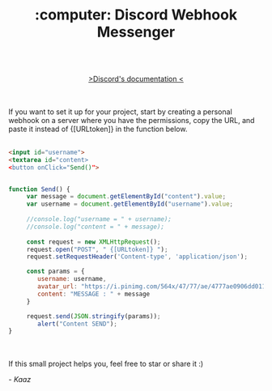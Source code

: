 <h1 align="center"> :computer: Discord Webhook Messenger</h1>
<br><br></p>
<p align="center"> 
 <a href="https://discord.com/developers/docs/resources/webhook" alt="Discord's Webhook Documentation" target="_blank"> >Discord's documentation <</a>
</p>
<br><br>
If you want to set it up for your project, start by creating a personal webhook on a server where you have the permissions, copy the URL, and paste it instead of {[URLtoken]} in the function below.
<br><br>

```html
<input id="username">
<textarea id="content>
<button onClick="Send()">
```
```javascript

function Send() {
     var message = document.getElementById("content").value;
     var username = document.getElementById("username").value;
     
     //console.log("username = " + username);
     //console.log("content = " + message);
     
     const request = new XMLHttpRequest();
     request.open("POST", " {[URLtoken]} ");
     request.setRequestHeader('Content-type', 'application/json');

     const params = {
        username: username,
        avatar_url: "https://i.pinimg.com/564x/47/77/ae/4777ae0906dd0113ad0bb00d61125d1b.jpg", //Change the link here for change the icon of the message. You can also link it with an input for let the user defines it.
        content: "MESSAGE : " + message
     }

     request.send(JSON.stringify(params));
	    alert("Content SEND");
}
```
<br><br>
If this small project helps you, feel free to star or share it :)

*- Kaaz*
